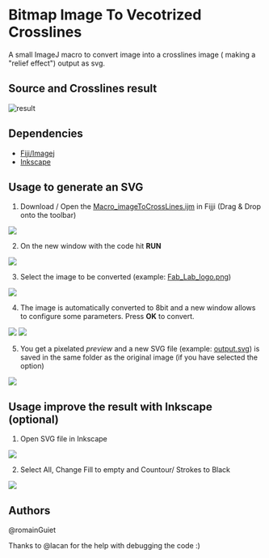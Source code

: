 # Bitmap Image To Vecotrized Crosslines

A small ImageJ macro to convert image into a crosslines image ( making a "relief effect") output as svg.

## Source and Crosslines result
![result](doc/img/result.png)


## Dependencies

- [Fiji/Imagej](http://imagej.net/Fiji/Downloads)
- [Inkscape](https://inkscape.org/)

## Usage to generate an SVG

1. Download / Open the [Macro_imageToCrossLines.ijm](src/Macro_imageToCrossLines.ijm) in Fijji (Drag & Drop onto the toolbar)

![](doc/img/toolbar.jpg)

2. On the new window with the code hit **RUN**

![](doc/img/script.jpg)

3. Select the image to be converted (example: [Fab_Lab_logo.png](sample/Fab_Lab_logo.png))

![](doc/img/select_image.jpg)

4. The image is automatically converted to 8bit and a new window allows to configure some parameters.
Press **OK** to convert.

![](doc/img/grayscale.jpg)
![](doc/img/crossline_generator.jpg)

5. You get a pixelated *preview* and a new SVG file (example: [output.svg](sample/output.svg)) is saved in the same folder as the original image (if you have selected the option)

![](doc/img/preview.jpg)

## Usage improve the result with Inkscape (optional)

1. Open SVG file in Inkscape

![](doc/img/inkscape_before.jpg)

2. Select All, Change Fill to empty and Countour/ Strokes to Black

![](doc/img/inkscape_result.jpg)


## Authors
@romainGuiet

Thanks to @lacan for the help with debugging the code :)